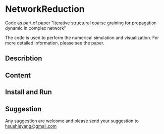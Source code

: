 # NetworkReduction

Code as part of paper "Iterative structural coarse graining for propagation dynamic in complex network"

The code is used to perform the numerical simulation and visualization. For more detailed information, please see the paper. 

## Describtion

## Content 

## Install and Run

## Suggestion

Any suggestion are welcome and please send your suggestion to hsuehleyang@gmail.com


